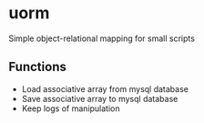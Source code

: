 # uorm
Simple object-relational mapping for small scripts

## Functions
 - Load associative array from mysql database
 - Save associative array to mysql database
 - Keep logs of manipulation
 